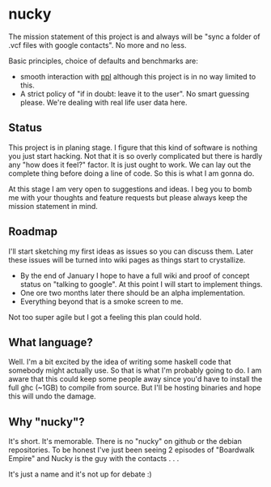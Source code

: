 nucky
=====

The mission statement of this project is and always will be "sync a folder of .vcf files with google contacts". No more and no less.

Basic principles, choice of defaults and benchmarks are:
* smooth interaction with [ppl](https://github.com/h2s/ppl) although this project is in no way limited to this.
* A strict policy of "if in doubt: leave it to the user". No smart guessing please. We're dealing with real life user data here.

Status
------
This project is in planing stage. I figure that this kind of software is nothing you just start hacking. Not that it is so overly complicated but there is hardly any "how does it feel?" factor. It is just ought to work. We can lay out the complete thing before doing a line of code. So this is what I am gonna do.

At this stage I am very open to suggestions and ideas. I beg you to bomb me with your thoughts and feature requests but please always keep the mission statement in mind.

Roadmap
-------
I'll start sketching my first ideas as issues so you can discuss them. Later these issues will be turned into wiki pages as things start to crystallize.
* By the end of January I hope to have a full wiki and proof of concept status on "talking to google". At this point I will start to implement things.
* One ore two months later there should be an alpha implementation.
* Everything beyond that is a smoke screen to me.

Not too super agile but I got a feeling this plan could hold.

What language?
--------------
Well. I'm a bit excited by the idea of writing some haskell code that somebody might actually use. So that is what I'm probably going to do.
I am aware that this could keep some people away since you'd have to install the full ghc (~1GB) to compile from source. But I'll be hosting binaries and hope this will undo the damage.

Why "nucky"?
------------
It's short. It's memorable. There is no "nucky" on github or the debian repositories. To be honest I've just been seeing 2 episodes of "Boardwalk Empire" and Nucky is the guy with the contacts . . . 

It's just a name and it's not up for debate :)
